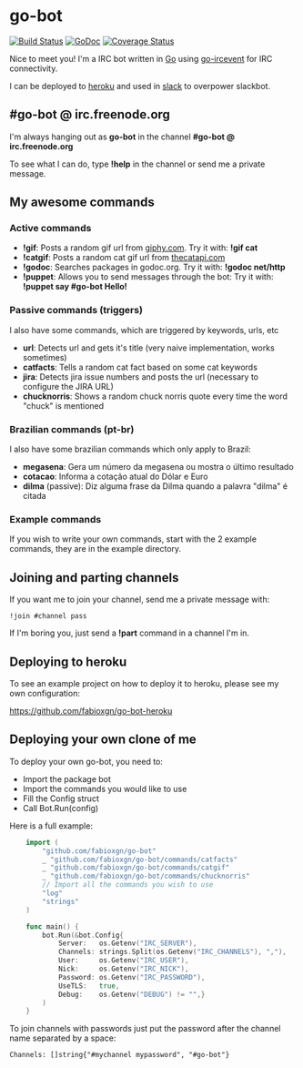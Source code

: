 # go-bot

[![Build Status](https://travis-ci.org/fabioxgn/go-bot.png?branch=master)](https://travis-ci.org/fabioxgn/go-bot) [![GoDoc](https://godoc.org/github.com/fabioxgn/go-bot?status.png)](https://godoc.org/github.com/fabioxgn/go-bot) [![Coverage Status](https://img.shields.io/coveralls/fabioxgn/go-bot.svg)](https://coveralls.io/r/fabioxgn/go-bot?branch=master)

Nice to meet you! I'm a IRC bot written in [Go][go] using [go-ircevent][go-ircevent] for IRC connectivity.

I can be deployed to [heroku][heroku] and used in [slack][slack] to overpower slackbot.

## #go-bot @ irc.freenode.org

I'm always hanging out as **go-bot** in the channel **#go-bot @ irc.freenode.org**

To see what I can do, type **!help** in the channel or send me a private message.

## My awesome commands

### Active commands

* **!gif**: Posts a random gif url from [giphy.com][giphy.com]. Try it with: **!gif cat**
* **!catgif**: Posts a random cat gif url from [thecatapi.com][thecatapi.com]
* **!godoc**: Searches packages in godoc.org. Try it with: **!godoc net/http**
* **!puppet**: Allows you to send messages through the bot: Try it with: **!puppet say #go-bot Hello!**

### Passive commands (triggers)

I also have some commands, which are triggered by keywords, urls, etc

* **url**: Detects url and gets it's title (very naive implementation, works sometimes)
* **catfacts**: Tells a random cat fact based on some cat keywords
* **jira**: Detects jira issue numbers and posts the url (necessary to configure the JIRA URL)
* **chucknorris**: Shows a random chuck norris quote every time the word "chuck" is mentioned

### Brazilian commands (pt-br)

I also have some brazilian commands which only apply to Brazil:

* **megasena**: Gera um número da megasena ou mostra o último resultado
* **cotacao**: Informa a cotação atual do Dólar e Euro
* **dilma** (passive): Diz alguma frase da Dilma quando a palavra "dilma" é citada

### Example commands

If you wish to write your own commands, start with the 2 example commands, they are in the example directory.

## Joining and parting channels

If you want me to join your channel, send me a private message with:

    !join #channel pass

If I'm boring you, just send a **!part** command in a channel I'm in.

## Deploying to heroku

To see an example project on how to deploy it to heroku, please see my own configuration:

https://github.com/fabioxgn/go-bot-heroku

## Deploying your own clone of me

To deploy your own go-bot, you need to:

* Import the package bot
* Import the commands you would like to use
* Fill the Config struct
* Call Bot.Run(config)

Here is a full example:
```Go
	import (
		"github.com/fabioxgn/go-bot"
		_ "github.com/fabioxgn/go-bot/commands/catfacts"
		_ "github.com/fabioxgn/go-bot/commands/catgif"
		_ "github.com/fabioxgn/go-bot/commands/chucknorris"
		// Import all the commands you wish to use
		"log"
		"strings"
	)

	func main() {
		bot.Run(&bot.Config{
			Server:   os.Getenv("IRC_SERVER"),
			Channels: strings.Split(os.Getenv("IRC_CHANNELS"), ","),
			User:     os.Getenv("IRC_USER"),
			Nick:     os.Getenv("IRC_NICK"),
			Password: os.Getenv("IRC_PASSWORD"),
			UseTLS:   true,
			Debug:    os.Getenv("DEBUG") != "",}
		)
	}
```

To join channels with passwords just put the password after the channel name separated by a space:

    Channels: []string{"#mychannel mypassword", "#go-bot"}

[go]: http://golang.org
[go-ircevent]: https://github.com/thoj/go-ircevent
[slack]: http://slack.com
[heroku]: http://heroku.com
[giphy.com]: http://giphy.com
[thecatapi.com]: http://thecatapi.com

